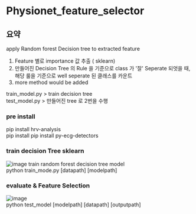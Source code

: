 # Physionet_feature_selector
## 요약  
apply Random forest Decision tree to extracted feature   

1. Feature 별로 importance 값 추출 ( sklearn)
2. 만들어진 Decision Tree 의 Rule 을 기준으로 class 가 '잘' Seperate 되엇을 때, 해당 룰을 기준으로 well seperate 된 클래스를 카운트 
3. more method would be added  

train_model.py > train decision tree  
test_model.py > 만들어진 tree 로 2번을 수행  

### pre install
pip install hrv-analysis  
pip install pip install py-ecg-detectors  



### train decision Tree sklearn
![image](https://user-images.githubusercontent.com/80017879/121107703-5b983d80-c843-11eb-8a9e-601c9d4e1d27.png)
train random forest decision tree model  
python train_mode.py [datapath] [modelpath]

### evaluate & Feature Selection 

![image](https://user-images.githubusercontent.com/80017879/121106971-0c9dd880-c842-11eb-9777-507a2537b05f.png)  
python test_model [modelpath] [datapath] [outputpath]  

